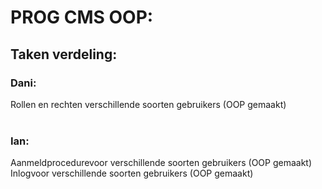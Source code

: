 # PROG CMS OOP:


## Taken verdeling:

### Dani: <br>
Rollen en rechten verschillende soorten gebruikers (OOP gemaakt) <br><br>


### Ian: <br>
Aanmeldprocedurevoor verschillende soorten gebruikers (OOP gemaakt) <br>
Inlogvoor verschillende soorten gebruikers (OOP gemaakt) <br>

